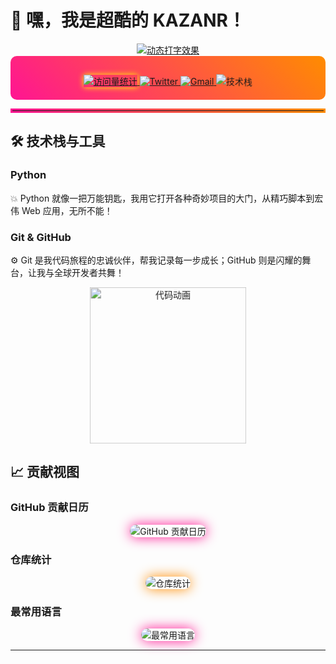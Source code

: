 # 🌟 嘿，我是超酷的 **KAZANR**！

<!-- 动态打字效果，添加更多样式 -->
<div align="center">
  <a href="https://git.io/typing-svg">
    <img src="https://readme-typing-svg.demolab.com?font=Fira+Code&weight=900&size=40&pause=1000&color=FF00FF&center=true&vCenter=true&multiline=true&repeat=true&random=false&width=500&lines=探索无限可能，代码铸就未来;热衷于技术，不断创新前行" alt="动态打字效果" />
  </a>
</div>

<!-- 居中显示社交信息，添加渐变背景 -->
<div align="center" class="social-info">
  
  <!-- 访客统计，添加发光效果 -->
  <a href="https://github.com/KAZANR">
    <img src="https://komarev.com/ghpvc/?username=KAZANR&label=Profile%20Views&color=yellow&style=for-the-badge" class="visitor-count" alt="访问量统计" />
  </a>
  
  <!-- 社交链接，添加悬停动画 -->
  <a href="https://twitter.com/你的Twitter" class="social-link">
    <img src="https://img.shields.io/badge/Twitter-1DA1F2?style=for-the-badge&logo=twitter&logoColor=white" alt="Twitter" />
  </a>
  <a href="mailto:xgz9713@gmail.com" class="social-link">
    <img src="https://img.shields.io/badge/Gmail-EA4335?style=for-the-badge&logo=gmail&logoColor=white" alt="Gmail" />
  </a>
  
  <!-- 技术栈展示，添加旋转动画 -->
  <img src="https://skillicons.dev/icons?i=python,git,github&theme=dark&perline=3" class="tech-stack" alt="技术栈" />
  
</div>

<!-- 分割线，添加渐变效果 -->
<hr class="gradient-hr">

## 🛠️ 技术栈与工具

### Python
💥 Python 就像一把万能钥匙，我用它打开各种奇妙项目的大门，从精巧脚本到宏伟 Web 应用，无所不能！

### Git & GitHub
⚙️ Git 是我代码旅程的忠诚伙伴，帮我记录每一步成长；GitHub 则是闪耀的舞台，让我与全球开发者共舞！

<!-- 动画效果，添加放大缩小动画 -->
<div align="center">
  <img src="https://media.giphy.com/media/3o7buijTqhjxjbEqjK/giphy.gif" class="code-animation" alt="代码动画" />
</div>

## 📈 贡献视图

### GitHub 贡献日历
<div align="center">
  <img src="https://ghchart.rshah.org/KAZANR" class="contribution-calendar" alt="GitHub 贡献日历" />
</div>

### 仓库统计
<div align="center">
  <img src="https://github-readme-stats.vercel.app/api?username=KAZANR&show_icons=true&theme=tokyonight&bg_color=30,FF1493,FF8C00&title_color=fff&text_color=fff" class="repo-stats" alt="仓库统计" />
</div>

### 最常用语言
<div align="center">
  <img src="https://github-readme-stats.vercel.app/api/top-langs/?username=KAZANR&layout=compact&theme=tokyonight&bg_color=30,FF1493,FF8C00&title_color=fff&text_color=fff" class="top-langs" alt="最常用语言" />
</div>

<style>
  /* 社交信息区域样式 */
  .social-info {
    background: linear-gradient(45deg, #FF1493, #FF8C00);
    padding: 20px;
    border-radius: 10px;
  }

  /* 访客统计发光效果 */
  .visitor-count {
    box-shadow: 0 0 10px yellow;
  }

  /* 社交链接悬停动画 */
  .social-link img {
    transition: transform 0.3s ease;
  }
  .social-link img:hover {
    transform: scale(1.1);
  }

  /* 技术栈旋转动画 */
  .tech-stack {
    animation: spin 10s linear infinite;
    margin-top: 10px;
  }

  /* 分割线渐变效果 */
  .gradient-hr {
    border: 3px solid;
    border-image: linear-gradient(45deg, #FF1493, #FF8C00) 1;
    border-radius: 5px;
  }

  /* 代码动画放大缩小动画 */
  .code-animation {
    animation: zoom 3s ease infinite;
    width: 250px;
  }

  /* GitHub 贡献日历样式 */
  .contribution-calendar {
    border-radius: 10px;
    box-shadow: 0 0 20px #FF1493;
  }

  /* 仓库统计样式 */
  .repo-stats {
    border-radius: 10px;
    box-shadow: 0 0 20px #FF8C00;
  }

  /* 最常用语言样式 */
  .top-langs {
    border-radius: 10px;
    box-shadow: 0 0 20px #FF1493;
  }

  /* 旋转动画关键帧 */
  @keyframes spin {
    from {
      transform: rotate(0deg);
    }
    to {
      transform: rotate(360deg);
    }
  }

  /* 放大缩小动画关键帧 */
  @keyframes zoom {
    0%, 100% {
      transform: scale(1);
    }
    50% {
      transform: scale(1.1);
    }
  }
</style>

---
